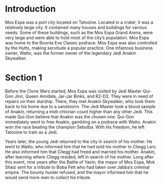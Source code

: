 # Introduction

Mos Espa was a port city located on Tatooine.
Located in a crater, it was a relatively large city.
It contained many houses and buildings for various needs.
Some of these buildings, such as the Mos Espa Grand Arena, were very large and were able to hold most of the city’s population.
Mos Espa was home to the Boonta Eve Classic podrace.
Mos Espa was also controlled by the Hutts, making servitude a popular practice.
One infamous business owner, Watto, was the former owner of the legendary Jedi Anakin Skywalker.

# Section 1

Before the Clone Wars started, Mos Espa was visited by Jedi Master Qui-Gon Jinn, Queen Amidala, Jar-Jar Binks, and R2-D2.
They were in need of repairs on their starship.
There, they met Anakin Skywalker, who took them back to his home due to a sandstorm.
The Jedi Master took a blood sample of Anakin, returning a midi-chlorian count higher than any other Jedi.
This made Qui-Gon believe that Anakin was the chosen one.
Qui-Gon immediately went to free Anakin, gambling on a podrace with Watto.
Anakin won the race beating the champion Sebulba.
With his freedom, he left Tatooine to train as a Jedi.

Years later, the young Jedi returned to the city in search of his mother.
He went to Watto, who informed him that he had sold his mother to Cliegg Lars.
He also informed him that Cliegg had freed and married his mother.
Anakin, after learning where Cliegg resided, left in search of his mother.
Long after this event, nine years after the Battle of Yavin, the mayor of Mos Espa, Mok Shaiz sent for a tribute to Boba Fett who had taken over Jabba’s criminal empire.
The bounty hunter refused, and the mayor informed him that he would send more men to collect his tribute.
